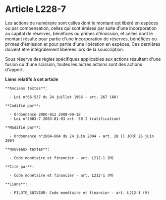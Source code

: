 # Article L228-7

Les actions de numéraire sont celles dont le montant est libéré en espèces ou par compensation, celles qui sont émises par
suite d'une incorporation au capital de réserves, bénéfices ou primes d'émission, et celles dont le montant résulte pour
partie d'une incorporation de réserves, bénéfices ou primes d'émission et pour partie d'une libération en espèces. Ces
dernières doivent être intégralement libérées lors de la souscription.

Sous réserve des règles spécifiques applicables aux actions résultant d'une fusion ou d'une scission, toutes les autres
actions sont des actions d'apport.

**Liens relatifs à cet article**

	**Anciens textes**:

	  - Loi n°66-537 du 24 juillet 1966 - art. 267 (Ab)

	**Codifié par**:

	  - Ordonnance 2000-912 2000-09-18
	  - Loi n°2003-7 2003-01-03 art. 50 I (ratification)

	**Modifié par**:

	  - Ordonnance n°2004-604 du 24 juin 2004 - art. 28 () JORF 26 juin 2004

	**Nouveaux textes**:

	  - Code monétaire et financier - art. L212-1 (M)

	**Cité par**:

	  - Code monétaire et financier - art. L212-1 (M)

	**Liens**:

	  - PILOTE_SUIVEUR: Code monétaire et financier - art. L212-1 (V)
